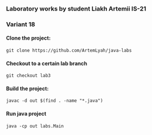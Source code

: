 ### Laboratory works by student Liakh Artemii IS-21
### Variant 18

#### Clone the project:
```
git clone https://github.com/ArtemLyah/java-labs
```
#### Checkout to a certain lab branch
```
git checkout lab3
```
#### Build the project:
```
javac -d out $(find . -name "*.java") 
```

#### Run java project
```
java -cp out labs.Main 
```

